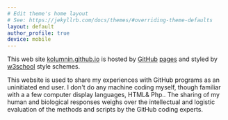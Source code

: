 ```yaml
---
# Edit theme's home layout
# See: https://jekyllrb.com/docs/themes/#overriding-theme-defaults
layout: default
author_profile: true 
device: mobile
---
```

This web site 
[kolumnin.github.io](http://kolumnin.github.io) is
hosted by [GitHub](https://GitHub.com) [pages](https://pages.github.com/) and styled by [w3school](https://www.w3schools.com) style schemes.

This website is used to share my experiences with GitHub programs as an uninitiated end user. I don't do any machine coding myself, though familiar with a a few computer display languages, HTML& Php..
The sharing of my human and biological responses weighs over the intellectual and logistic evaluation of the methods and scripts by the GitHub coding experts.
